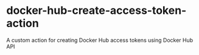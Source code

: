 # docker-hub-create-access-token-action
A custom action for creating Docker Hub access tokens using Docker Hub API
